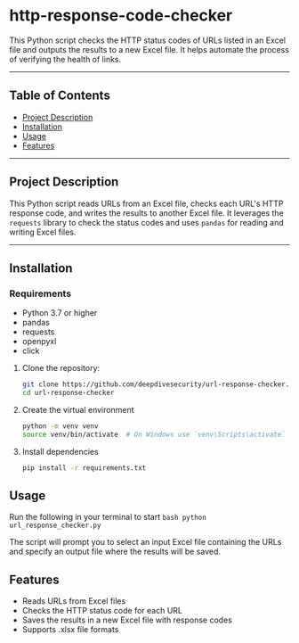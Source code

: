 # http-response-code-checker
This Python script checks the HTTP status codes of URLs listed in an Excel file and outputs the results to a new Excel file. It helps automate the process of verifying the health of links.

---

## Table of Contents

- [Project Description](#project-description)
- [Installation](#installation)
- [Usage](#usage)
- [Features](#features)

---

## Project Description

This Python script reads URLs from an Excel file, checks each URL's HTTP response code, and writes the results to another Excel file. It leverages the `requests` library to check the status codes and uses `pandas` for reading and writing Excel files.

---

## Installation

### Requirements

- Python 3.7 or higher
- pandas
- requests
- openpyxl
- click

1. Clone the repository:
   ```bash
   git clone https://github.com/deepdivesecurity/url-response-checker.git
   cd url-response-checker
   ```

2. Create the virtual environment
   ```bash
   python -m venv venv
   source venv/bin/activate  # On Windows use `venv\Scripts\activate`
   ```

3. Install dependencies
    ```bash
    pip install -r requirements.txt
    ```

## Usage
Run the following in your terminal to start
    ```bash
    python url_response_checker.py
    ```
    
The script will prompt you to select an input Excel file containing the URLs and specify an output file where the results will be saved.

## Features
- Reads URLs from Excel files
- Checks the HTTP status code for each URL
- Saves the results in a new Excel file with response codes
- Supports .xlsx file formats

